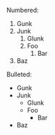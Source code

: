 Numbered:

1. Gunk
1. Junk
   1. Glunk
   1. Foo
      1. Bar
1. Baz

Bulleted:

* Gunk
* Junk
   * Glunk
   * Foo
      * Bar
* Baz
 